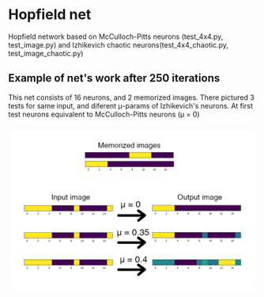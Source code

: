 # Hopfield net
Hopfield network based on McCulloch-Pitts neurons (test_4x4.py, test_image.py) and Izhikevich chaotic neurons(test_4x4_chaotic.py, test_image_chaotic.py)

## Example of net's work after 250 iterations
This net consists of 16 neurons, and 2 memorized images. There pictured 3 tests for same input, and diferent μ-params of Izhikevich's neurons. At first test neurons equivalent to McCulloch-Pitts neurons (μ = 0) 
### 
![image](plt/4x4_scheme.png)


